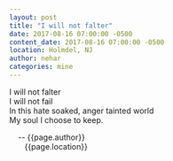 ```yaml
---
layout: post
title: "I will not falter"
date: 2017-08-16 07:00:00 -0500
content_date: 2017-08-16 07:00:00 -0500
location: Holmdel, NJ
author: nehar
categories: mine
---
```


I will not falter <br>
I will not fail <br>
In this hate soaked, anger tainted world <br>
My soul I choose to keep.


&nbsp;&nbsp;&nbsp;&nbsp;-- {{page.author}} <br>
&nbsp;&nbsp;&nbsp;&nbsp;&nbsp;&nbsp;&nbsp;{{page.location}}
